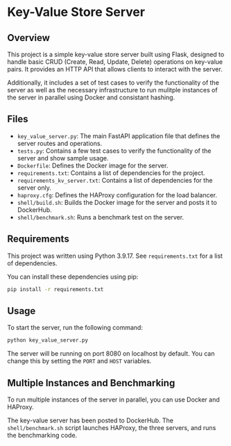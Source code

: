 # Key-Value Store Server

## Overview

This project is a simple key-value store server built using Flask, designed to handle basic CRUD (Create, Read, Update, Delete) operations on key-value pairs. It provides an HTTP API that allows clients to interact with the server.

Additionally, it includes a set of test cases to verify the functionality of the server as well as the necessary infrastructure to run mulitple instances of the server in parallel using Docker and consistant hashing.

## Files

- `key_value_server.py`: The main FastAPI application file that defines the server routes and operations.
- `tests.py`: Contains a few test cases to verify the functionality of the server and show sample usage.
- `Dockerfile`: Defines the Docker image for the server.
- `requirements.txt`: Contains a list of dependencies for the project.
- `requirements_kv_server.txt`: Contains a list of dependencies for the server only.
- `haproxy.cfg`: Defines the HAProxy configuration for the load balancer.
- `shell/build.sh`: Builds the Docker image for the server and posts it to DockerHub.
- `shell/benchmark.sh`: Runs a benchmark test on the server.

## Requirements

This project was written using Python 3.9.17.  See `requirements.txt` for a list of dependencies.

You can install these dependencies using pip:

```bash
pip install -r requirements.txt
```

## Usage

To start the server, run the following command:

```bash
python key_value_server.py
```

The server will be running on port 8080 on localhost by default.  You can change this by setting the `PORT` and `HOST` variables.

## Multiple Instances and Benchmarking

To run multiple instances of the server in parallel, you can use Docker and HAProxy.

The key-value server has been posted to DockerHub.  The `shell/benchmark.sh` script launches HAProxy, the three servers, and runs the benchmarking code. 